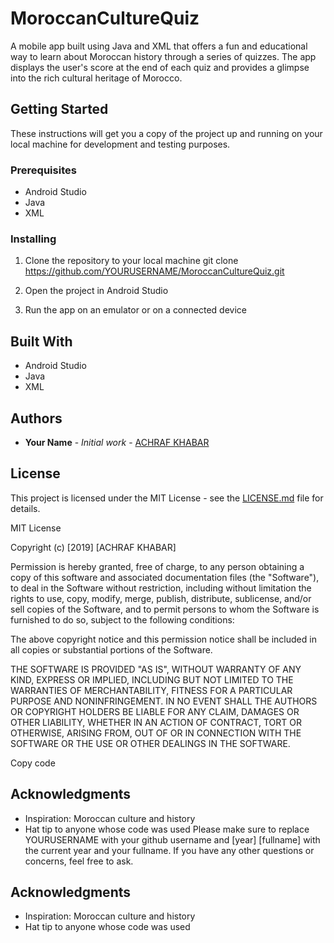 # MoroccanCultureQuiz

A mobile app built using Java and XML that offers a fun and educational way to learn about Moroccan history through a series of quizzes. The app displays the user's score at the end of each quiz and provides a glimpse into the rich cultural heritage of Morocco.

## Getting Started

These instructions will get you a copy of the project up and running on your local machine for development and testing purposes.

### Prerequisites

- Android Studio
- Java
- XML

### Installing

1. Clone the repository to your local machine
git clone https://github.com/YOURUSERNAME/MoroccanCultureQuiz.git

2. Open the project in Android Studio
3. Run the app on an emulator or on a connected device

## Built With

- Android Studio
- Java
- XML

## Authors

- **Your Name** - *Initial work* - [ACHRAF KHABAR](https://github.com/YOURUSERNAME)

## License

This project is licensed under the MIT License - see the [LICENSE.md](LICENSE.md) file for details.

MIT License

Copyright (c) [2019] [ACHRAF KHABAR]

Permission is hereby granted, free of charge, to any person obtaining a copy
of this software and associated documentation files (the "Software"), to deal
in the Software without restriction, including without limitation the rights
to use, copy, modify, merge, publish, distribute, sublicense, and/or sell
copies of the Software, and to permit persons to whom the Software is
furnished to do so, subject to the following conditions:

The above copyright notice and this permission notice shall be included in all
copies or substantial portions of the Software.

THE SOFTWARE IS PROVIDED "AS IS", WITHOUT WARRANTY OF ANY KIND, EXPRESS OR
IMPLIED, INCLUDING BUT NOT LIMITED TO THE WARRANTIES OF MERCHANTABILITY,
FITNESS FOR A PARTICULAR PURPOSE AND NONINFRINGEMENT. IN NO EVENT SHALL THE
AUTHORS OR COPYRIGHT HOLDERS BE LIABLE FOR ANY CLAIM, DAMAGES OR OTHER
LIABILITY, WHETHER IN AN ACTION OF CONTRACT, TORT OR OTHERWISE, ARISING FROM,
OUT OF OR IN CONNECTION WITH THE SOFTWARE OR THE USE OR OTHER DEALINGS IN THE
SOFTWARE.

Copy code

## Acknowledgments

- Inspiration: Moroccan culture and history
- Hat tip to anyone whose code was used
Please make sure to replace YOURUSERNAME with your github username and [year] [fullname] with the current year and your fullname. If you have any other questions or concerns, feel free to ask.



## Acknowledgments

- Inspiration: Moroccan culture and history
- Hat tip to anyone whose code was used

